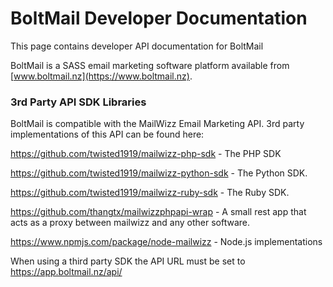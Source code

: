 # BoltMail Developer Documentation

This page contains developer API documentation for BoltMail

BoltMail is a SASS email marketing software platform available from [www.boltmail.nz](https://www.boltmail.nz).



### 3rd Party API SDK Libraries

BoltMail is compatible with the MailWizz Email Marketing API. 3rd party implementations of this API can be found here:

https://github.com/twisted1919/mailwizz-php-sdk - The PHP SDK

https://github.com/twisted1919/mailwizz-python-sdk - The Python SDK.

https://github.com/twisted1919/mailwizz-ruby-sdk - The Ruby SDK.

https://github.com/thangtx/mailwizzphpapi-wrap - A small rest app that acts as a proxy between mailwizz and any other software.

https://www.npmjs.com/package/node-mailwizz - Node.js implementations

When using a third party SDK the API URL must be set to https://app.boltmail.nz/api/


